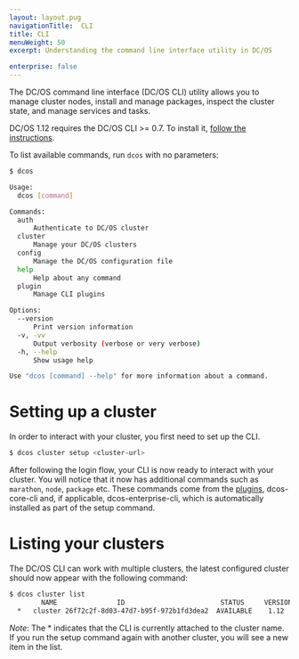 ```yaml
---
layout: layout.pug
navigationTitle:  CLI
title: CLI
menuWeight: 50
excerpt: Understanding the command line interface utility in DC/OS

enterprise: false
---
```


<!-- The source repo for this topic is https://github.com/dcos/dcos-docs -->


The DC/OS command line interface (DC/OS CLI) utility allows you to manage cluster nodes, install and manage packages, inspect the cluster state, and manage services and tasks.

DC/OS 1.12 requires the DC/OS CLI >= 0.7. To install it, [follow the instructions](/1.12/cli/install).

To list available commands, run `dcos` with no parameters:

```bash
$ dcos

Usage:
  dcos [command]

Commands:
  auth
      Authenticate to DC/OS cluster
  cluster
      Manage your DC/OS clusters
  config
      Manage the DC/OS configuration file
  help
      Help about any command
  plugin
      Manage CLI plugins

Options:
  --version
      Print version information
  -v, -vv
      Output verbosity (verbose or very verbose)
  -h, --help
      Show usage help

Use "dcos [command] --help" for more information about a command.
```

# <a name="setupcluster"></a> Setting up a cluster

In order to interact with your cluster, you first need to set up the CLI.

```bash
$ dcos cluster setup <cluster-url>
```

After following the login flow, your CLI is now ready to interact with your cluster. You will notice that it now has additional commands such as `marathon`, `node`, `package` etc. These commands come from the [plugins](/1.12/cli/plugins), dcos-core-cli and, if applicable, dcos-enterprise-cli, which is automatically installed as part of the setup command.

# Listing your clusters

The DC/OS CLI can work with multiple clusters, the latest configured cluster should now appear with the following command:

```bash
$ dcos cluster list
        NAME               ID                        STATUS     VERSION      URL
  *   cluster 26f72c2f-8d03-47d7-b95f-972b1fd3dea2  AVAILABLE    1.12  <cluster-url>
```

*Note*: The * indicates that the CLI is currently attached to the cluster name. If you run the setup command again with another cluster, you will see a new item in the list.